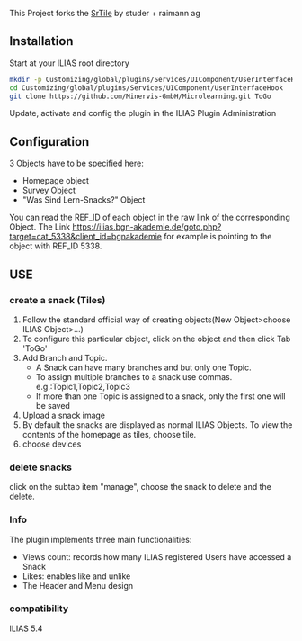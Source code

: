 This Project forks the [SrTile](https://github.com/studer-raimann/SrTile.git)  by studer + raimann ag

## Installation 

Start at your ILIAS root directory
```bash
mkdir -p Customizing/global/plugins/Services/UIComponent/UserInterfaceHook
cd Customizing/global/plugins/Services/UIComponent/UserInterfaceHook
git clone https://github.com/Minervis-GmbH/Microlearning.git ToGo 
```
Update, activate and config the plugin in the ILIAS Plugin Administration

## Configuration  

3 Objects have to be specified here:  

- Homepage object
- Survey Object
- "Was Sind Lern-Snacks?" Object

You can read the REF_ID of each object in the raw link of the corresponding Object. The Link https://ilias.bgn-akademie.de/goto.php?target=cat_5338&client_id=bgnakademie for example is pointing to the object with REF_ID 5338.  


## USE

### create a snack (Tiles)
1. Follow the standard official way of creating objects(New Object>choose ILIAS Object>...)
2. To configure this particular object, click on the object and then click Tab 'ToGo'
3. Add Branch and Topic. 
	-  A Snack can have many branches and but only one Topic. 
	- To assign multiple branches to a snack use commas. e.g.:Topic1,Topic2,Topic3
	- If more than one Topic is assigned to a snack, only the first one will be saved
4.  Upload a snack image
5. By default the snacks are displayed as normal ILIAS Objects. To view the contents of the homepage as tiles, choose tile.
6. choose devices

### delete snacks
click on the subtab item "manage", choose the snack to delete and the delete.

### Info
The plugin implements three main functionalities: 
- Views count: records how many ILIAS registered Users have accessed a Snack
- Likes: enables like and unlike 
- The Header and Menu design

### compatibility
ILIAS 5.4